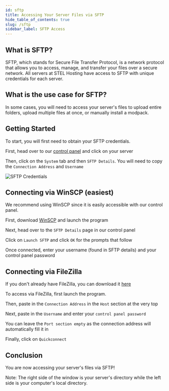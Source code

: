 ```yaml
---
id: sftp
title: Accessing Your Server Files via SFTP
hide_table_of_contents: true
slug: /sftp
sidebar_label: SFTP Access
---
```

## What is SFTP?
SFTP, which stands for Secure File Transfer Protocol, is a network protocol that allows you to access, manage, and transfer your files over a secure network. All servers at STEL Hosting have access to SFTP with unique credentials for each server.

## What is the use case for SFTP?
In some cases, you will need to access your server's files to upload entire folders, upload multiple files at once, or manually install a modpack.

## Getting Started
To start, you will first need to obtain your SFTP credentials. 

First, head over to our [control panel](https://panel.stelhosting.com/) and click on your server

Then, click on the `System` tab and then `SFTP Details`. You will need to copy the `Connection Address` and `Username`

![SFTP Credentials](/img/sftp.png)

## Connecting via WinSCP (easiest)
We recommend using WinSCP since it is easily accessible with our control panel.

First, download [WinSCP](https://winscp.net/eng/index.php) and launch the program

Next, head over to the `SFTP Details` page in our control panel

Click on `Launch SFTP` and click `OK` for the prompts that follow

Once connected, enter your username (found in SFTP details) and your control panel password

## Connecting via FileZilla
If you don't already have FileZilla, you can download it [here](https://filezilla-project.org/)

To access via FileZilla, first launch the program.

Then, paste in the `Connection Address` in the `Host` section at the very top

Next, paste in the `Username` and enter your `control panel password`

You can leave the `Port section empty` as the connection address will automatically fill it in

Finally, click on `Quickconnect`

## Conclusion
You are now accessing your server's files via SFTP!

Note: The right side of the window is your server's directory while the left side is your computer's local directory.
